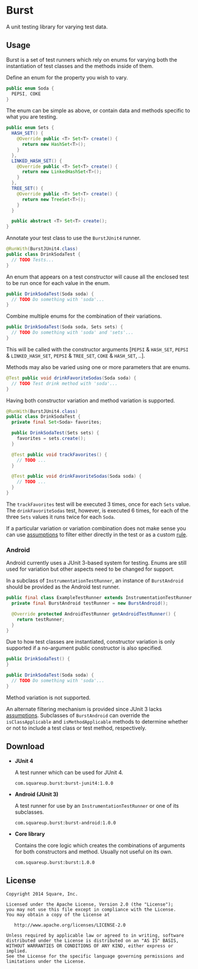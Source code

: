 Burst
=====

A unit testing library for varying test data.



Usage
-----

Burst is a set of test runners which rely on enums for varying both the instantiation of test
classes and the methods inside of them.

Define an enum for the property you wish to vary.
```java
public enum Soda {
  PEPSI, COKE
}
```
The enum can be simple as above, or contain data and methods specific to what you are testing.
```java
public enum Sets {
  HASH_SET() {
    @Override public <T> Set<T> create() {
      return new HashSet<T>();
    }
  },
  LINKED_HASH_SET() {
    @Override public <T> Set<T> create() {
      return new LinkedHashSet<T>();
    }
  },
  TREE_SET() {
    @Override public <T> Set<T> create() {
      return new TreeSet<T>();
    }
  }

  public abstract <T> Set<T> create();
}
```

Annotate your test class to use the `BurstJUnit4` runner.
```java
@RunWith(BurstJUnit4.class)
public class DrinkSodaTest {
  // TODO Tests...
}
```

An enum that appears on a test constructor will cause all the enclosed test to be run once for each
value in the enum.
```java
public DrinkSodaTest(Soda soda) {
  // TODO Do something with 'soda'...
}
```

Combine multiple enums for the combination of their variations.
```java
public DrinkSodaTest(Soda soda, Sets sets) {
  // TODO Do something with 'soda' and 'sets'...
}
```
This will be called with the constructor arguments
[`PEPSI` & `HASH_SET`, `PEPSI` & `LINKED_HASH_SET`, `PEPSI` & `TREE_SET`, `COKE` & `HASH_SET`, ..].

Methods may also be varied using one or more parameters that are enums.
```java
@Test public void drinkFavoriteSodas(Soda soda) {
  // TODO Test drink method with 'soda'...
}
```

Having both constructor variation and method variation is supported.
```java
@RunWith(BurstJUnit4.class)
public class DrinkSodaTest {
  private final Set<Soda> favorites;

  public DrinkSodaTest(Sets sets) {
    favorites = sets.create();
  }

  @Test public void trackFavorites() {
    // TODO ...
  }

  @Test public void drinkFavoriteSodas(Soda soda) {
    // TODO ...
  }
}
```
The `trackFavorites` test will be executed 3 times, once for each `Sets` value. The
`drinkFavoriteSodas` test, however, is executed 6 times, for each of the three `Sets` values it
runs twice for each `Soda`.

If a particular variation or variation combination does not make sense you can use [assumptions][1]
to filter either directly in the test or as a custom [rule][2].

### Android

Android currently uses a JUnit 3-based system for testing. Enums are still used for variation but
other aspects need to be changed for support.

In a subclass of `InstrumentationTestRunner`, an instance of `BurstAndroid` should be provided
as the Android test runner.
```java
public final class ExampleTestRunner extends InstrumentationTestRunner {
  private final BurstAndroid testRunner = new BurstAndroid();

  @Override protected AndroidTestRunner getAndroidTestRunner() {
    return testRunner;
  }
}
```

Due to how test classes are instantiated, constructor variation is only supported if a no-argument
public constructor is also specified.
```java
public DrinkSodaTest() {
}

public DrinkSodaTest(Soda soda) {
  // TODO Do something with 'soda'...
}
```

Method variation is not supported.

An alternate filtering mechanism is provided since JUnit 3 lacks [assumptions][1]. Subclasses of
`BurstAndroid` can override the `isClassApplicable` and `isMethodApplicable` methods to determine
whether or not to include a test class or test method, respectively.



Download
--------

 *  **JUnit 4**

    A test runner which can be used for JUnit 4.

    ```
    com.squareup.burst:burst-junit4:1.0.0
    ```

 *  **Android (JUnit 3)**

    A test runner for use by an `InstrumentationTestRunner` or one of its subclasses.

    ```
    com.squareup.burst:burst-android:1.0.0
    ```

 *  **Core library**

    Contains the core logic which creates the combinations of arguments for both constructors and
    method. Usually not useful on its own.

    ```
    com.squareup.burst:burst:1.0.0
    ```



License
-------

    Copyright 2014 Square, Inc.

    Licensed under the Apache License, Version 2.0 (the "License");
    you may not use this file except in compliance with the License.
    You may obtain a copy of the License at

       http://www.apache.org/licenses/LICENSE-2.0

    Unless required by applicable law or agreed to in writing, software
    distributed under the License is distributed on an "AS IS" BASIS,
    WITHOUT WARRANTIES OR CONDITIONS OF ANY KIND, either express or implied.
    See the License for the specific language governing permissions and
    limitations under the License.




 [1]: http://junit-team.github.io/junit/javadoc/4.10/org/junit/Assume.html
 [2]: http://junit-team.github.io/junit/javadoc/4.10/org/junit/Rule.html
